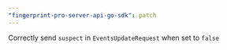 ```yaml
---
"fingerprint-pro-server-api-go-sdk": patch
---
```


Correctly send `suspect` in `EventsUpdateRequest` when set to `false`
